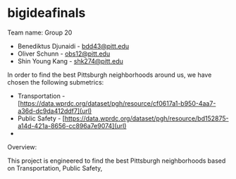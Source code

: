# bigideafinals
Team name: Group 20
- Benediktus Djunaidi - bdd43@pitt.edu
- Oliver Schunn - obs12@pitt.edu
- Shin Young Kang - shk274@pitt.edu

In order to find the best Pittsburgh neighborhoods around us, we have chosen the following submetrics:
- Transportation - [https://data.wprdc.org/dataset/pgh/resource/cf0617a1-b950-4aa7-a36d-dc9da412ddf7](url)
- Public Safety - [https://data.wprdc.org/dataset/pgh/resource/bd152875-a14d-421a-8656-cc896a7e9074](url)
- 

Overview:

This project is engineered to find the best Pittsburgh neighborhoods based on Transportation, Public Safety, 
